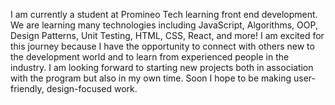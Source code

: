 <p>I am currently a student at Promineo Tech learning front end development. We are learning many technologies including JavaScript, Algorithms, OOP, Design Patterns, Unit Testing, HTML, CSS, React, and more! I am excited for this journey because I have the opportunity to connect with others new to the development world and to learn from experienced people in the industry. I am looking forward to starting new projects both in association with the program but also in my own time. Soon I hope to be making user-friendly, design-focused work.</p>

<!---
saartjeelli98/saartjeelli98 is a ✨ special ✨ repository because its `README.md` (this file) appears on your GitHub profile.
You can click the Preview link to take a look at your changes.
--->
